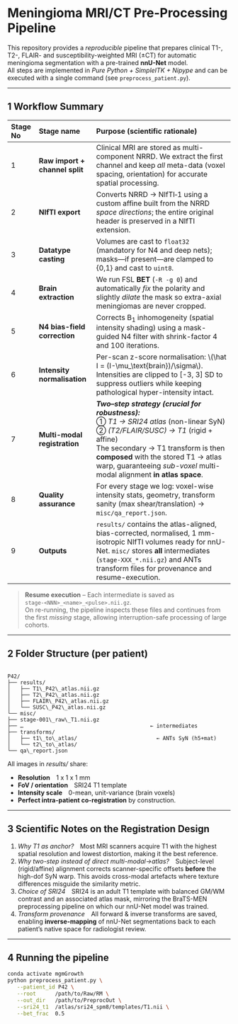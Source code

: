 # Meningioma MRI/CT Pre-Processing Pipeline

This repository provides a *reproducible* pipeline that prepares clinical
T1-, T2-, FLAIR- and susceptibility-weighted MRI (±CT) for automatic
meningioma segmentation with a pre-trained **nnU-Net** model.  
All steps are implemented in *Pure Python + SimpleITK + Nipype* and can be
executed with a single command (see `preprocess_patient.py`).

---

## 1  Workflow Summary 

| Stage No | Stage name | Purpose (scientific rationale) |
|:--|:--|:--|
| 1 |**Raw import + channel split**|Clinical MRI are stored as multi-component NRRD. We extract the first channel and keep *all* meta-data (voxel spacing, orientation) for accurate spatial processing.|
| 2 |**NIfTI export**|Converts NRRD → NIfTI‐1 using a custom affine built from the NRRD *space directions*; the entire original header is preserved in a NIfTI extension.|
| 3 |**Datatype casting**|Volumes are cast to `float32` (mandatory for N4 and deep nets); masks—if present—are clamped to {0,1} and cast to `uint8`.|
| 4 |**Brain extraction**|We run FSL **BET** (`-R -g 0`) and automatically *fix* the polarity and slightly *dilate* the mask so extra-axial meningiomas are never cropped.|
| 5 |**N4 bias-field correction**|Corrects B<sub>1</sub> inhomogeneity (spatial intensity shading) using a mask-guided N4 filter with shrink-factor 4 and 100 iterations.|
| 6 |**Intensity normalisation**|Per-scan z-score normalisation: \\(\hat I = (I-\mu_\text{brain})/\sigma\\). Intensities are clipped to [-3, 3] SD to suppress outliers while keeping pathological hyper-intensity intact.|
| 7 |**Multi-modal registration**|***Two–step strategy (crucial for robustness):***<br>① *T1 → SRI24 atlas* (non-linear SyN)<br>② *(T2/FLAIR/SUSC) → T1* (rigid + affine)<br>The secondary → T1 transform is then **composed** with the stored T1 → atlas warp, guaranteeing *sub-voxel* multi-modal alignment **in atlas space**.|
| 8 |**Quality assurance**|For every stage we log: voxel-wise intensity stats, geometry, transform sanity (max shear/translation) → `misc/qa_report.json`.|
| 9 |**Outputs**|`results/` contains the atlas-aligned, bias-corrected, normalised, 1 mm-isotropic NIfTI volumes ready for nnU-Net. `misc/` stores **all** intermediates (`stage-XXX_*.nii.gz`) and ANTs transform files for provenance and resume-execution.|

> **Resume execution** – Each intermediate is saved as  
> `stage-<NNN>_<name>_<pulse>.nii.gz`.  
> On re-running, the pipeline inspects these files and continues from the
> first *missing* stage, allowing interruption-safe processing of large
> cohorts.

---

## 2  Folder Structure (per patient)

```

P42/
├── results/
│   ├── T1\_P42\_atlas.nii.gz
│   ├── T2\_P42\_atlas.nii.gz
│   ├── FLAIR\_P42\_atlas.nii.gz
│   └── SUSC\_P42\_atlas.nii.gz
└── misc/
├── stage-001\_raw\_T1.nii.gz
├── …                                        ← intermediates
├── transforms/
│   ├── t1\_to\_atlas/                         ← ANTs SyN (h5+mat)
│   └── t2\_to\_atlas/
└── qa\_report.json

```
All images in *results/* share:

* **Resolution** 1 x 1 x 1 mm  
* **FoV / orientation** SRI24 T1 template  
* **Intensity scale** 0-mean, unit-variance (brain voxels)  
* **Perfect intra-patient co-registration** by construction.

---

## 3  Scientific Notes on the Registration Design

1. *Why T1 as anchor?* Most MRI scanners acquire T1 with the highest
   spatial resolution and lowest distortion, making it the best reference.
2. *Why two-step instead of direct multi-modal→atlas?* Subject-level
   (rigid/affine) alignment corrects scanner-specific offsets **before**
   the high-dof SyN warp. This avoids cross-modal artefacts where texture
   differences misguide the similarity metric.
3. *Choice of SRI24* SRI24 is an adult T1 template with balanced GM/WM
   contrast and an associated atlas mask, mirroring the BraTS-MEN
   preprocessing pipeline on which our nnU-Net model was trained.
4. *Transform provenance* All forward & inverse transforms are saved,
   enabling **inverse-mapping** of nnU-Net segmentations back to each
   patient’s native space for radiologist review.

---

## 4  Running the pipeline

```bash
conda activate mgmGrowth
python preprocess_patient.py \
   --patient_id P42 \
   --root      /path/to/Raw/RM \
   --out_dir   /path/to/PreprocOut \
   --sri24_t1  /atlas/sri24_spm8/templates/T1.nii \
   --bet_frac  0.5
````
